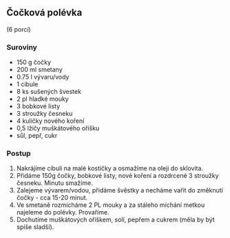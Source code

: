 ## Čočková polévka
(6 porcí)

### Suroviny
- 150 g čočky
- 200 ml smetany
- 0.75 l vývaru/vody
- 1 cibule
- 8 ks sušených švestek
- 2 pl hladké mouky
- 3 bobkové listy
- 3 stroužky česneku
- 4 kuličky nového koření
- 0,5 lžičy muškátového oříšku
- sůl, pepř, cukr

### Postup
  1. Nakrájíme cibuli na malé kostičky a osmažíme na oleji do sklovita.
  2. Přidáme 150g čočky, bobkové listy, nové koření a rozdrcené 3 stroužky česneku. Minutu smažíme.
  3. Zalejeme vývarem/vodou, přidáme švěstky a necháme vařit do změknutí čočky - cca 15-20 minut.
  4. Ve smetaně rozmícháme 2 PL mouky a za stáleho míchání metkou najeleme do polévky. Provaříme.
  5. Dochutíme muškátových oříškem, solí, pepřem a cukrem (měla by být spíše sladší).
